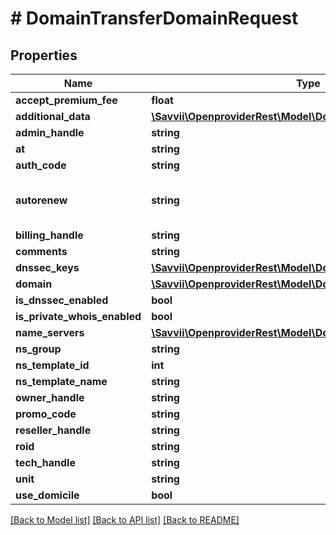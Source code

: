 # # DomainTransferDomainRequest

## Properties

Name | Type | Description | Notes
------------ | ------------- | ------------- | -------------
**accept_premium_fee** | **float** |  | [optional]
**additional_data** | [**\Savvii\OpenproviderRest\Model\DomainTransferAdditionalData**](DomainTransferAdditionalData.md) |  | [optional]
**admin_handle** | **string** |  | [optional]
**at** | **string** |  | [optional]
**auth_code** | **string** |  | [optional]
**autorenew** | **string** |  | [optional] [default to 'default']
**billing_handle** | **string** |  | [optional]
**comments** | **string** |  | [optional]
**dnssec_keys** | [**\Savvii\OpenproviderRest\Model\DomainDnssecKey[]**](DomainDnssecKey.md) |  | [optional]
**domain** | [**\Savvii\OpenproviderRest\Model\DomainDomain**](DomainDomain.md) |  | [optional]
**is_dnssec_enabled** | **bool** |  | [optional]
**is_private_whois_enabled** | **bool** |  | [optional]
**name_servers** | [**\Savvii\OpenproviderRest\Model\DomainNameserver[]**](DomainNameserver.md) |  | [optional]
**ns_group** | **string** |  | [optional]
**ns_template_id** | **int** |  | [optional]
**ns_template_name** | **string** |  | [optional]
**owner_handle** | **string** |  | [optional]
**promo_code** | **string** |  | [optional]
**reseller_handle** | **string** |  | [optional]
**roid** | **string** |  | [optional]
**tech_handle** | **string** |  | [optional]
**unit** | **string** |  | [optional]
**use_domicile** | **bool** |  | [optional]

[[Back to Model list]](../../README.md#models) [[Back to API list]](../../README.md#endpoints) [[Back to README]](../../README.md)
